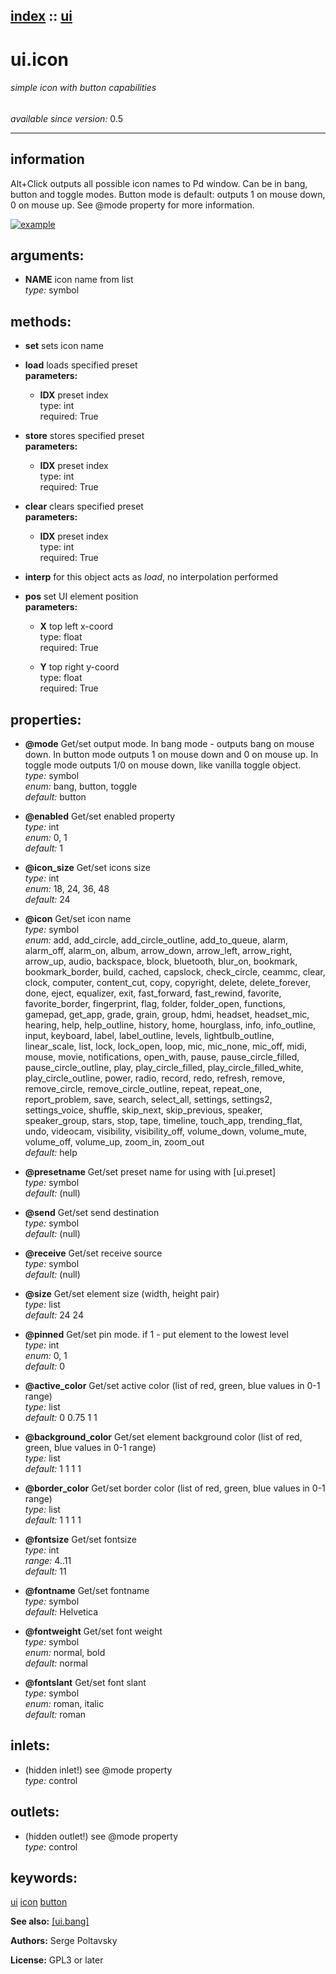 [index](index.html) :: [ui](category_ui.html)
---

# ui.icon

###### simple icon with button capabilities

*available since version:* 0.5

---


## information
Alt+Click outputs all possible icon names to Pd window. Can be in bang, button and
            toggle modes. Button mode is default: outputs 1 on mouse down, 0 on mouse up. See @mode
            property for more information.



[![example](../examples/img/ui.icon.jpg)](../examples/pd/ui.icon.pd)



## arguments:

* **NAME**
icon name from list<br>
_type:_ symbol<br>



## methods:

* **set**
sets icon name<br>

* **load**
loads specified preset<br>
  __parameters:__
  - **IDX** preset index<br>
    type: int <br>
    required: True <br>

* **store**
stores specified preset<br>
  __parameters:__
  - **IDX** preset index<br>
    type: int <br>
    required: True <br>

* **clear**
clears specified preset<br>
  __parameters:__
  - **IDX** preset index<br>
    type: int <br>
    required: True <br>

* **interp**
for this object acts as *load*, no interpolation performed<br>

* **pos**
set UI element position<br>
  __parameters:__
  - **X** top left x-coord<br>
    type: float <br>
    required: True <br>

  - **Y** top right y-coord<br>
    type: float <br>
    required: True <br>




## properties:

* **@mode** 
Get/set output mode. In bang mode - outputs bang on mouse down. In button mode outputs
1 on mouse down and 0 on mouse up. In toggle mode outputs 1/0 on mouse down,
like vanilla toggle object.<br>
_type:_ symbol<br>
_enum:_ bang, button, toggle<br>
_default:_ button<br>

* **@enabled** 
Get/set enabled property<br>
_type:_ int<br>
_enum:_ 0, 1<br>
_default:_ 1<br>

* **@icon_size** 
Get/set icons size<br>
_type:_ int<br>
_enum:_ 18, 24, 36, 48<br>
_default:_ 24<br>

* **@icon** 
Get/set icon name<br>
_type:_ symbol<br>
_enum:_ add, add_circle, add_circle_outline, add_to_queue, alarm, alarm_off, alarm_on, album, arrow_down, arrow_left, arrow_right, arrow_up, audio, backspace, block, bluetooth, blur_on, bookmark, bookmark_border, build, cached, capslock, check_circle, ceammc, clear, clock, computer, content_cut, copy, copyright, delete, delete_forever, done, eject, equalizer, exit, fast_forward, fast_rewind, favorite, favorite_border, fingerprint, flag, folder, folder_open, functions, gamepad, get_app, grade, grain, group, hdmi, headset, headset_mic, hearing, help, help_outline, history, home, hourglass, info, info_outline, input, keyboard, label, label_outline, levels, lightbulb_outline, linear_scale, list, lock, lock_open, loop, mic, mic_none, mic_off, midi, mouse, movie, notifications, open_with, pause, pause_circle_filled, pause_circle_outline, play, play_circle_filled, play_circle_filled_white, play_circle_outline, power, radio, record, redo, refresh, remove, remove_circle, remove_circle_outline, repeat, repeat_one, report_problem, save, search, select_all, settings, settings2, settings_voice, shuffle, skip_next, skip_previous, speaker, speaker_group, stars, stop, tape, timeline, touch_app, trending_flat, undo, videocam, visibility, visibility_off, volume_down, volume_mute, volume_off, volume_up, zoom_in, zoom_out<br>
_default:_ help<br>

* **@presetname** 
Get/set preset name for using with [ui.preset]<br>
_type:_ symbol<br>
_default:_ (null)<br>

* **@send** 
Get/set send destination<br>
_type:_ symbol<br>
_default:_ (null)<br>

* **@receive** 
Get/set receive source<br>
_type:_ symbol<br>
_default:_ (null)<br>

* **@size** 
Get/set element size (width, height pair)<br>
_type:_ list<br>
_default:_ 24 24<br>

* **@pinned** 
Get/set pin mode. if 1 - put element to the lowest level<br>
_type:_ int<br>
_enum:_ 0, 1<br>
_default:_ 0<br>

* **@active_color** 
Get/set active color (list of red, green, blue values in 0-1 range)<br>
_type:_ list<br>
_default:_ 0 0.75 1 1<br>

* **@background_color** 
Get/set element background color (list of red, green, blue values in 0-1 range)<br>
_type:_ list<br>
_default:_ 1 1 1 1<br>

* **@border_color** 
Get/set border color (list of red, green, blue values in 0-1 range)<br>
_type:_ list<br>
_default:_ 1 1 1 1<br>

* **@fontsize** 
Get/set fontsize<br>
_type:_ int<br>
_range:_ 4..11<br>
_default:_ 11<br>

* **@fontname** 
Get/set fontname<br>
_type:_ symbol<br>
_default:_ Helvetica<br>

* **@fontweight** 
Get/set font weight<br>
_type:_ symbol<br>
_enum:_ normal, bold<br>
_default:_ normal<br>

* **@fontslant** 
Get/set font slant<br>
_type:_ symbol<br>
_enum:_ roman, italic<br>
_default:_ roman<br>



## inlets:

* (hidden inlet!) see @mode property<br>
_type:_ control



## outlets:

* (hidden outlet!) see @mode property<br>
_type:_ control



## keywords:

[ui](keywords/ui.html)
[icon](keywords/icon.html)
[button](keywords/button.html)



**See also:**
[\[ui.bang\]](ui.bang.html)




**Authors:** Serge Poltavsky




**License:** GPL3 or later





